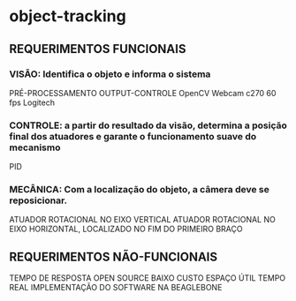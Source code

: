 # object-tracking
## REQUERIMENTOS FUNCIONAIS
### VISÃO: Identifica o objeto e informa o sistema
PRÉ-PROCESSAMENTO
OUTPUT-CONTROLE
OpenCV
Webcam c270 60 fps Logitech
### CONTROLE: a partir do resultado da visão, determina a posição final dos atuadores e garante o funcionamento suave do mecanismo 
PID
### MECÂNICA: Com a localização do objeto, a câmera deve se reposicionar.
ATUADOR ROTACIONAL NO EIXO VERTICAL
ATUADOR ROTACIONAL NO EIXO HORIZONTAL, LOCALIZADO NO FIM DO PRIMEIRO BRAÇO

## REQUERIMENTOS NÃO-FUNCIONAIS

TEMPO DE RESPOSTA
OPEN SOURCE
BAIXO CUSTO 
ESPAÇO ÚTIL
TEMPO REAL
IMPLEMENTAÇÃO DO SOFTWARE NA BEAGLEBONE
